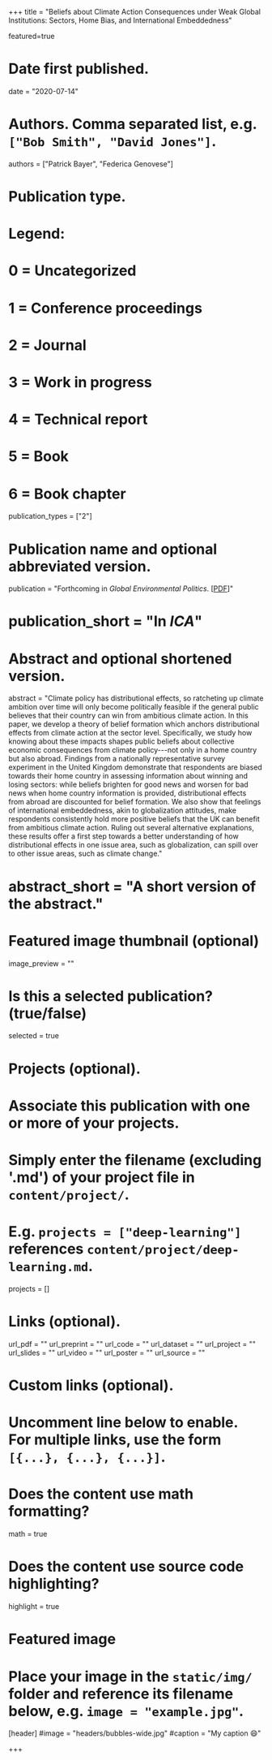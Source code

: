 +++
title = "Beliefs about Climate Action Consequences under Weak Global Institutions: Sectors, Home Bias, and International Embeddedness"

featured=true

# Date first published.
date = "2020-07-14"

# Authors. Comma separated list, e.g. `["Bob Smith", "David Jones"]`.
authors = ["Patrick Bayer", "Federica Genovese"]

# Publication type.
# Legend:
# 0 = Uncategorized
# 1 = Conference proceedings
# 2 = Journal
# 3 = Work in progress
# 4 = Technical report
# 5 = Book
# 6 = Book chapter
publication_types = ["2"]

# Publication name and optional abbreviated version.
publication = "Forthcoming in *Global Environmental Politics*.  [[PDF](https://www.dropbox.com/s/2zlakotoa7iap85/BayerGenovese_FINAL.pdf?dl=0)]"
# publication_short = "In *ICA*"

# Abstract and optional shortened version.
abstract = "Climate policy has distributional effects, so ratcheting up climate ambition over time will only become politically feasible if the general public believes that their country can win from ambitious climate action. In this paper, we develop a theory of belief formation which anchors distributional effects from climate action at the sector level. Specifically, we study how knowing about these impacts shapes public beliefs about collective economic consequences from climate policy---not only in a home country but also abroad. Findings from a nationally representative survey experiment in the United Kingdom demonstrate that respondents are biased towards their home country in assessing information about winning and losing sectors: while beliefs brighten for good news and worsen for bad news when home country information is provided, distributional effects from abroad are discounted for belief formation. We also show that feelings of international embeddedness, akin to globalization attitudes, make respondents consistently hold more positive beliefs that the UK can benefit from ambitious climate action. Ruling out several alternative explanations, these results offer a first step towards a better understanding of how distributional effects in one issue area, such as globalization, can spill over to other issue areas, such as climate change."

# abstract_short = "A short version of the abstract."

# Featured image thumbnail (optional)
image_preview = ""

# Is this a selected publication? (true/false)
selected = true

# Projects (optional).
#   Associate this publication with one or more of your projects.
#   Simply enter the filename (excluding '.md') of your project file in `content/project/`.
#   E.g. `projects = ["deep-learning"]` references `content/project/deep-learning.md`.
projects = []

# Links (optional).
url_pdf = ""
url_preprint = ""
url_code = ""
url_dataset = ""
url_project = ""
url_slides = ""
url_video = ""
url_poster = ""
url_source = ""

# Custom links (optional).
#   Uncomment line below to enable. For multiple links, use the form `[{...}, {...}, {...}]`.


# Does the content use math formatting?
math = true

# Does the content use source code highlighting?
highlight = true

# Featured image
# Place your image in the `static/img/` folder and reference its filename below, e.g. `image = "example.jpg"`.
[header]
#image = "headers/bubbles-wide.jpg"
#caption = "My caption 😄"

+++
